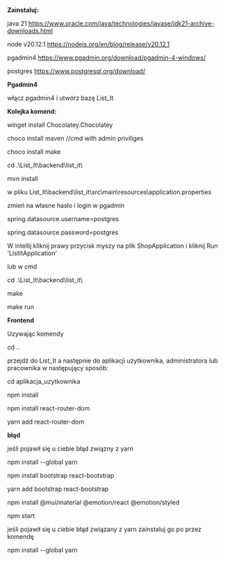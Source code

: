 **Zainstaluj:**

java 21 https://www.oracle.com/java/technologies/javase/jdk21-archive-downloads.html

node v20.12.1 https://nodejs.org/en/blog/release/v20.12.1

pgadmin4 https://www.pgadmin.org/download/pgadmin-4-windows/

postgres https://www.postgresql.org/download/

**Pgadmin4**

włącz pgadmin4 i utwórz bazę List_It

**Kolejka komend:**

winget install Chocolatey.Chocolatey

choco install maven  //cmd with admin priviliges

choco install make

cd .\List_It\backend\list_it\

mvn install

w pliku List_It\backend\list_it\src\main\resources\application.properties

zmień na własne hasło i login w pgadmin

spring.datasource.username=postgres

spring.datasource.password=postgres


W intellij kliknij prawy przycisk myszy na plik ShopApplication i kliknij Run 'ListItApplication'

lub w cmd 

cd .\List_It\backend\list_it\

make

make run



**Frontend**

Uzywając komendy 

cd ..

przejdź do List_It a następnie do aplikacji użytkownika, administratora lub pracownika w następujący sposób:

cd aplikacja_uzytkownika 

npm install

npm install react-router-dom

yarn add react-router-dom

**błąd**

jeśli pojawił się u ciebie błąd związny z yarn

npm install --global yarn

npm install bootstrap react-bootstrap

yarn add bootstrap react-bootstrap

npm install @mui/material @emotion/react @emotion/styled

npm start

jeśli pojawił się u ciebie błąd związany z yarn zainstaluj go po przez komendę

npm install --global yarn
